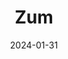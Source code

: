 ---  
layout: startup_page  
title: "Zum"  
id: "ridezum.com"  
permalink: "/zumridezum.com01312024/"  
website: "https://www.ridezum.com/"  
funding_round: "Series E"  
funding_amount: "$140M"  
investors: "GIC, Climate Investment, Sequoia, SoftBank Vision Fund 2"  
about: "Zum provides modern student transportation services, using a technology platform to improve efficiency, transparency, and sustainability. The company focuses on digitization and electrification, including the use of electric school buses and Vehicle-to-Grid (V2G) technology. Its aim is to revolutionize the student transportation industry and contribute to a greener future."  
markets: "Transportation, AI, Sustainability, EdTech, Software Development"  
hq: "Redwood City, California, United States"  
founded_year: ""  
linkedin: "https://www.linkedin.com/company/ridezum"  
twitter: ""  
instagram: ""  
facebook: ""  
crunchbase: ""  
pitchbook: ""  

date_display: "31-Jan-2024"  
date: "2024-01-31"

# SEO Optimization  
meta_title: "Zum - Series E Funding ($140M)"  
meta_description: "Zum, Zum provides modern student transportation services, using a technology platform to improve efficiency, transparency, and sustainability. The company ..."  
meta_keywords: "Zum, Transportation, AI, Sustainability, EdTech, Software Development, Series E funding"  
canonical_url: "https://startup.projectstartups.com/zumridezum.com01312024/"  
---